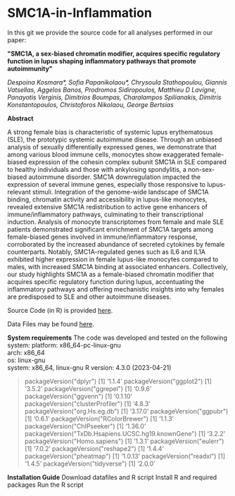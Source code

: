 # SMC1A-in-Inflammation

In this git we provide the source code for all analyses performed in our paper:

**"SMC1A, a sex-biased chromatin modifier, acquires specific regulatory function in lupus shaping inflammatory pathways that promote autoimmunity"**

_Despoina Kosmara*, Sofia Papanikolaou*, Chrysoula Stathopoulou, Giannis Vatsellas, Aggelos Banos, Prodromos Sidiropoulos, Matthieu D Lavigne, Panayotis Verginis, Dimitrios Boumpas, Charalampos Spilianakis, Dimitris Konstantopoulos, Christoforos Nikolaou, George Bertsias_

**Abstract**  

A strong female bias is characteristic of systemic lupus erythematosus (SLE), the prototypic systemic autoimmune disease. Through an unbiased analysis of sexually differentially expressed genes, we demonstrate that among various blood immune cells, monocytes show exaggerated female-biased expression of the cohesin complex subunit SMC1A in SLE compared to healthy individuals and those with ankylosing spondylitis, a non-sex-biased autoimmune disorder. SMC1A downregulation impacted the expression of several immune genes, especially those responsive to lupus-relevant stimuli. Integration of the genome-wide landscape of SMC1A binding, chromatin activity and accessibility in lupus-like monocytes, revealed extensive SMC1A redistribution to active gene enhancers of immune/inflammatory pathways, culminating to their transcriptional induction. Analysis of monocyte transcriptomes from female and male SLE patients demonstrated significant enrichment of SMC1A targets among female-biased genes involved in immune/inflammatory response, corroborated by the increased abundance of secreted cytokines by female counterparts. Notably, SMC1A-regulated genes such as IL6 and IL1A exhibited higher expression in female lupus-like monocytes compared to males, with increased SMC1A binding at associated enhancers. Collectively, our study highlights SMC1A as a female-biased chromatin modifier that acquires specific regulatory function during lupus, accentuating the inflammatory pathways and offering mechanistic insights into why females are predisposed to SLE and other autoimmune diseases.

Source Code (in R) is provided [here](https://github.com/christoforos-nikolaou/SMC1A-in-Inflammation/blob/main/final_fig_script.R).

Data Files may be found [here](https://github.com/christoforos-nikolaou/SMC1A-in-Inflammation/tree/main/datafiles).

**System requirements**
The code was developed and tested on the following system:
platform: x86_64-pc-linux-gnu         
arch: x86_64                      
os: linux-gnu                   
system: x86_64, linux-gnu 
R version: 4.3.0 (2023-04-21)

> packageVersion("dplyr")
[1] ‘1.1.4’
> packageVersion("ggplot2")
[1] ‘3.5.2’
> packageVersion("ggrepel")
[1] ‘0.9.6’
> packageVersion("ggvenn")
[1] ‘0.1.10’
> packageVersion("clusterProfiler")
[1] ‘4.8.3’
> packageVersion("org.Hs.eg.db")
[1] ‘3.17.0’
> packageVersion("ggpubr")
[1] ‘0.6.1’
> packageVersion("RColorBrewer")
[1] ‘1.1.3’
> packageVersion("ChIPseeker")
[1] ‘1.36.0’
> packageVersion("TxDb.Hsapiens.UCSC.hg19.knownGene")
[1] ‘3.2.2’
> packageVersion("Homo.sapiens")
[1] ‘1.3.1’
> packageVersion("eulerr")
[1] ‘7.0.2’
> packageVersion("reshape2")
[1] ‘1.4.4’
> packageVersion("pheatmap")
[1] ‘1.0.13’
> packageVersion("readxl")
[1] ‘1.4.5’
> packageVersion("tidyverse")
[1] ‘2.0.0’

**Installation Guide**
Download datafiles and R script
Install R and required packages
Run the R script

